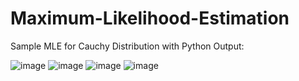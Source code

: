 # Maximum-Likelihood-Estimation
Sample MLE for Cauchy Distribution with Python
Output: 

![image](https://user-images.githubusercontent.com/105029619/194023390-db1c3245-7a35-49a7-ae27-fdf7ea4e974c.png)
![image](https://user-images.githubusercontent.com/105029619/194023469-5e12b1f0-4ac2-4ce3-9960-8c180423530e.png)
![image](https://user-images.githubusercontent.com/105029619/194023500-ee2cee99-37ba-4881-8932-4a07e6cc6318.png)
![image](https://user-images.githubusercontent.com/105029619/194023545-f81cf1ea-90a9-4f33-94e2-7a1d8eba7617.png)
